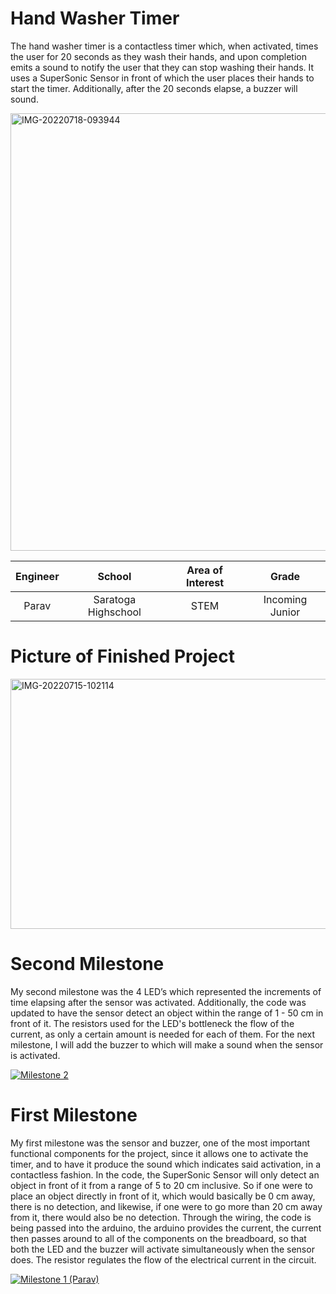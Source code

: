 ﻿# Hand Washer Timer
The hand washer timer is a contactless timer which, when activated, times the user for 20 seconds as they wash their hands, and upon completion emits a sound to notify the user that they can stop washing their hands. It uses a SuperSonic Sensor in front of which the user places their hands to start the timer. Additionally, after the 20 seconds elapse, a buzzer will sound. 

<a href="https://ibb.co/rwz22pD"><img src="https://i.ibb.co/tJvpp2V/IMG-20220718-093944.jpg" alt="IMG-20220718-093944" border="0" height="700" width = "570"></a><br />

| **Engineer** | **School** | **Area of Interest** | **Grade** |
|:--:|:--:|:--:|:--:|
| Parav | Saratoga Highschool | STEM | Incoming Junior

# Picture of Finished Project
<a href="https://ibb.co/41gj0Z8"><img src="https://i.ibb.co/fDGCTYk/IMG-20220715-102114.jpg" alt="IMG-20220715-102114" border="0" height="400" width = "570"></a><br />

# Second Milestone
My second milestone was the 4 LED’s which represented the increments of time elapsing after the sensor was activated. Additionally, the code was updated to have the sensor detect an object within the range of 1 - 50 cm in front of it. The resistors used for the LED's bottleneck the flow of the current, as only a certain amount is needed for each of them. For the next milestone, I will add the buzzer to which will make a sound when the sensor is activated. 

[![Milestone 2 ](https://res.cloudinary.com/marcomontalbano/image/upload/v1657819855/video_to_markdown/images/youtube--J1Wg8NqKBLo-c05b58ac6eb4c4700831b2b3070cd403.jpg)](https://youtu.be/J1Wg8NqKBLo "Milestone 2 ")
# First Milestone
  

My first milestone was the sensor and buzzer, one of the most important functional components for the project, since it allows one to activate the timer, and to have it produce the sound which indicates said activation, in a contactless fashion. In the code, the SuperSonic Sensor will only detect an object in front of it from a range of 5 to 20 cm inclusive. So if one were to place an object directly in front of it, which would basically be 0 cm away, there is no detection, and likewise, if one were to go more than 20 cm away from it, there would also be no detection. Through the wiring, the code is being passed into the arduino, the arduino provides the current, the current then passes around to all of the components on the breadboard, so that both the LED and the buzzer will activate simultaneously when the sensor does. The resistor regulates the flow of the electrical current in the circuit.



[![Milestone 1 (Parav)](https://res.cloudinary.com/marcomontalbano/image/upload/v1657557884/video_to_markdown/images/youtube--G_ayPi7pqe0-c05b58ac6eb4c4700831b2b3070cd403.jpg)](https://www.youtube.com/watch?v=G_ayPi7pqe0 "Milestone 1 (Parav)")
